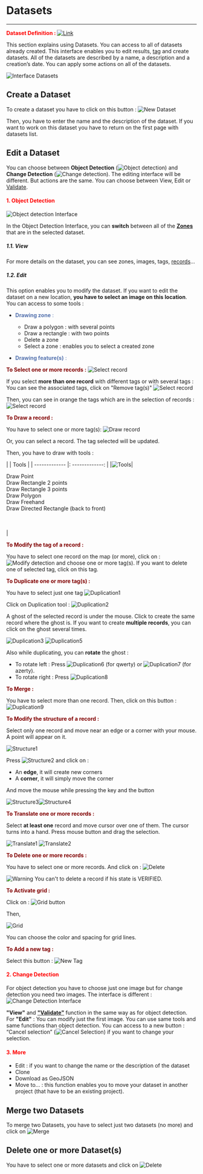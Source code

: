 # Datasets

-----------------

**<span style="color:red">Dataset Definition : </span>** [![Link](/images/web_ui/link.png)](interface.md)

This section explains using Datasets. You can access to all of datasets already created. This interface enables you to edit results, [tag](interface.md) and create datasets. All of the datasets are described by a name, a description and a creation’s date. You can apply some actions on all of the datasets.

![Interface Datasets](/images/web_ui/datasets_interface.png)

## Create a Dataset

To create a dataset you have to click on this button :
![New Dataset](/images/web_ui/datasets_new.png)

Then, you have to enter the name and the description of the dataset.
If you want to work on this dataset you have to return on the first page with datasets list.

## Edit a Dataset

You can choose between **Object Detection** (![Object detection](/images/web_ui/datasets_objectdetection.png)) and **Change Detection** (![Change detection](/images/web_ui/datasets_changedetection.png)). The editing interface will be different. But actions are the same. You can choose between View, Edit or [Validate](usecase.md "Use Case").

#### <span style="color:red">1. Object Detection</span>

![Object detection Interface](/images/web_ui/dataset_objectdetection_interface.png)

In the Object Detection Interface, you can **switch** between all of the **[Zones](zone.md "Zones Page")** that are in the selected dataset.

##### 1.1. View

For more details on the dataset, you can see zones, images, tags, [records](interface.md)...

##### 1.2. Edit

This option enables you to modify the dataset. If you want to edit the dataset on a new location, **you have to select an image on this location**. You can access to some tools :

- <span style="color:#5472AE">**Drawing zone** :</span>

    - Draw a polygon : with several points
    - Draw a rectangle : with two points
    - Delete a zone
    - Select a zone : enables you to select a created zone

- <span style="color:#5472AE">**Drawing feature(s)** :</span>

<span style="color:#800000">**To Select one or more records :**</span>
![Select record](/images/web_ui/datasets_selectrecord.png)

If you select **more than one record** with different tags or with several tags : You can see the associated tags, click on "Remove tag(s)"
![Select record](/images/web_ui/dataset_selectrecord.png)

Then, you can see in orange the tags which are in the selection of records :
![Select record](/images/web_ui/dataset_selectrecord2.png)

<span style="color:#800000">**To Draw a record :**</span>

You have to select one or more tag(s):
![Draw record](/images/web_ui/datasets_drawrecord.png)

Or, you can select a record. The tag selected will be updated.

Then, you have to draw with tools :

|               |       Tools     |
| ------------- |: -------------: |
|![Tools](/images/web_ui/datasets_toolsrecord.png)| <p style='text-align: left;'>Draw Point<br/>Draw Rectangle 2 points<br/>Draw Rectangle 3 points<br/>Draw Polygon<br/>Draw Freehand<br/>Draw Directed Rectangle (back to front)<br/><br/><br/></p>|

<span style="color:#800000">**To Modify the tag of a record :**</span>

You have to select one record on the map (or more), click on : ![Modify detection](/images/web_ui/datasets_modifyrecord.png) and choose one or more tag(s). If you want to delete one of selected tag, click on this tag.

<span style="color:#800000">**To Duplicate one or more tag(s) :**</span>

You have to select just one tag ![Duplication1](/images/web_ui/datasets_duplication1.png)

Click on Duplication tool : ![Duplication2](/images/web_ui/datasets_duplication2.png)

A ghost of the selected record is under the mouse. Click to create the same record where the ghost is. If you want to create **multiple records**, you can click on the ghost several times.

![Duplication3](/images/web_ui/datasets_duplication3.png)
![Duplication5](/images/web_ui/datasets_duplicationmult2.png)

<!---->

Also while duplicating, you can **rotate** the ghost :

- To rotate left : Press ![Duplication6](/images/web_ui/datasets_duplicationq.png) (for qwerty) or ![Duplication7](/images/web_ui/datasets_duplicationa.png) (for azerty).
- To rotate right : Press ![Duplication8](/images/web_ui/datasets_duplicatione.png)

<span style="color:#800000">**To Merge :**</span>

You have to select more than one record. Then, click on this button : ![Duplication9](/images/web_ui/datasets_duplication4.png)

<span style="color:#800000">**To Modify the structure of a record :**</span>

Select only one record and move near an edge or a corner with your mouse. A point will appear on it.

![Structure1](/images/web_ui/datasets_struct.png)

Press ![Structure2](/images/web_ui/datasets_struct1.png) and click on :

- An **edge**, it will create new corners
- A **corner**, it will simply move the corner

And move the mouse while pressing the key and the button

![Structure3](/images/web_ui/datasets_struct2.png)![Structure4](/images/web_ui/datasets_struct3.png)

<span style="color:#800000">**To Translate one or more records :**</span>

Select **at least one** record and move cursor over one of them. The cursor turns into a hand. Press mouse button and drag the selection.

![Translate1](/images/web_ui/datasets_translate1.png)        ![Translate2](/images/web_ui/datasets_translate2.png)

<span style="color:#800000">**To Delete one or more records :**</span>

You have to select one or more records. And click on : ![Delete](/images/web_ui/datasets_deleterecord.png)

![Warning](/images/web_ui/warning.png) You can't to delete a record if his state is VERIFIED.

<span style="color:#800000">**To Activate grid :**</span>

Click on : ![Grid button](/images/web_ui/datasets_grid.png)

Then,

![Grid](/images/web_ui/datasets_grid2.png)

You can choose the color and spacing for grid lines.

<span style="color:#800000">**To Add a new tag :**</span>

Select this button : ![New Tag](/images/web_ui/datasets_newtag.png)

#### <span style="color:red">2. Change Detection</span>

For object detection you have to choose just one image but for change detection you need two images. The interface is different : ![Change Detection Interface](/images/web_ui/datasets_changedetection_interface.png)

**"View"** and **["Validate"](usecase.md "Use Case")** function in the same way as for object detection. For **"Edit"** : You can modify just the first image. You can use same tools and same functions than object detection. You can access to a new button : “Cancel selection” (![Cancel Selection](/images/web_ui/datasets_changedetectionc.png)) if you want to change your selection.

#### <span style="color:red">3. More</span>

- Edit : if you want to change the name or the description of the dataset
- Clone
- Download as GeoJSON
- Move to... : this function enables you to move your dataset in another project (that have to be an existing project).

## Merge two Datasets

To merge two Datasets, you have to select just two datasets (no more) and click on ![Merge](/images/web_ui/datasets_merge.png)

## Delete one or more Dataset(s)

You have to select one or more datasets and click on ![Delete](/images/web_ui/datasets_delete.png)